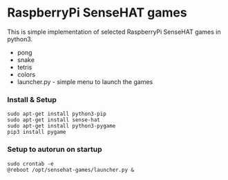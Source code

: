 # RaspberryPi SenseHAT games
This is simple implementation of selected RaspberryPi SenseHAT games in python3.
* pong
* snake
* tetris
* colors
* launcher.py - simple menu to launch the games

### Install & Setup
```
sudo apt-get install python3-pip
sudo apt-get install sense-hat
sudo apt-get install python3-pygame
pip3 install pygame
```

### Setup to autorun on startup
```
sudo crontab -e 
@reboot /opt/sensehat-games/launcher.py &
```


